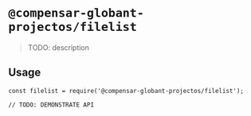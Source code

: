 # `@compensar-globant-projectos/filelist`

> TODO: description

## Usage

```
const filelist = require('@compensar-globant-projectos/filelist');

// TODO: DEMONSTRATE API
```
